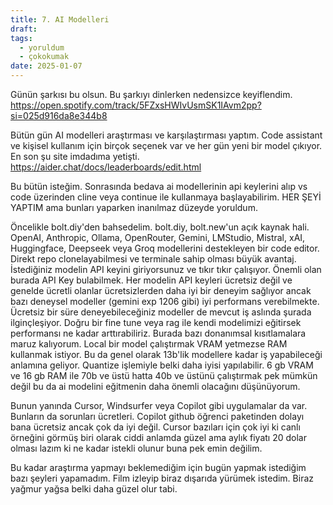 ```yaml
---
title: 7. AI Modelleri
draft: 
tags:
  - yoruldum
  - çokokumak
date: 2025-01-07
---
```


Günün şarkısı bu olsun. Bu şarkıyı dinlerken nedensizce keyiflendim. 
https://open.spotify.com/track/5FZxsHWIvUsmSK1IAvm2pp?si=025d916da8e344b8


Bütün gün AI modelleri araştırması ve karşılaştırması yaptım. Code assistant ve kişisel kullanım için birçok seçenek var ve her gün yeni bir model çıkıyor. En son şu site imdadıma yetişti. 
https://aider.chat/docs/leaderboards/edit.html

Bu bütün isteğim. Sonrasında bedava ai modellerinin api keylerini alıp vs code üzerinden cline veya continue ile kullanmaya başlayabilirim. HER ŞEYİ YAPTIM ama bunları yaparken inanılmaz düzeyde yoruldum.

Öncelikle bolt.diy'den bahsedelim. bolt.diy, bolt.new'un açık kaynak hali. OpenAI, Anthropic, Ollama, OpenRouter, Gemini, LMStudio, Mistral, xAI, Huggingface, Deepseek veya Groq modellerini destekleyen bir code editor. Direkt repo clonelayabilmesi ve terminale sahip olması büyük avantaj. İstediğiniz modelin API keyini giriyorsunuz ve tıkır tıkır çalışıyor. Önemli olan burada API Key bulabilmek. Her modelin API keyleri ücretsiz değil ve genelde ücretli olanlar ücretsizlerden daha iyi bir deneyim sağlıyor ancak bazı deneysel modeller (gemini exp 1206 gibi) iyi performans verebilmekte. Ücretsiz bir süre deneyebileceğiniz modeller de mevcut iş aslında şurada ilginçleşiyor. Doğru bir fine tune veya rag ile kendi modelimizi eğitirsek performansı ne kadar arttırabiliriz. Burada bazı donanımsal kısıtlamalara maruz kalıyorum. Local bir model çalıştırmak VRAM yetmezse RAM kullanmak istiyor. Bu da genel olarak 13b'lik modellere kadar iş yapabileceği anlamına geliyor. Quantize işlemiyle belki daha iyisi yapılabilir. 6 gb VRAM ve 16 gb RAM ile 70b ve üstü hatta 40b ve üstünü çalıştırmak pek mümkün değil bu da ai modelini eğitmenin daha önemli olacağını düşünüyorum. 

Bunun yanında Cursor, Windsurfer veya Copilot gibi uygulamalar da var. Bunların da sorunları ücretleri. Copilot github öğrenci paketinden dolayı bana ücretsiz ancak çok da iyi değil. Cursor bazıları için çok iyi ki canlı örneğini görmüş biri olarak ciddi anlamda güzel ama aylık fiyatı 20 dolar olması lazım ki ne kadar istekli olunur buna pek emin değilim. 

Bu kadar araştırma yapmayı beklemediğim için bugün yapmak istediğim bazı şeyleri yapamadım. Film izleyip biraz dışarıda yürümek istedim. Biraz yağmur yağsa belki daha güzel olur tabi.